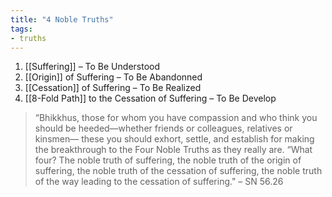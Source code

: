 ```yaml
---
title: "4 Noble Truths"
tags:
- truths
---
```


1. [[Suffering]] – To Be Understood
2. [[Origin]] of Suffering – To Be Abandonned
3. [[Cessation]] of Suffering – To Be Realized
4. [[8-Fold Path]] to the Cessation of Suffering – To Be Develop

> “Bhikkhus, those for whom you have compassion and who think you should be heeded—whether friends or colleagues, relatives or kinsmen— these you should exhort, settle, and establish for making the breakthrough to the Four Noble Truths as they really are.
> “What four? The noble truth of suffering, the noble truth of the origin of suffering, the noble truth of the cessation of suffering, the noble truth of the way leading to the cessation of suffering."
> – SN 56.26
